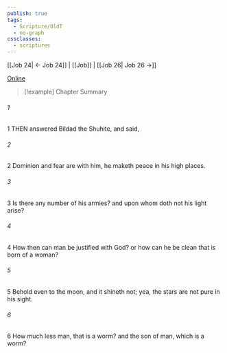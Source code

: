 ```yaml
---
publish: true
tags:
  - Scripture/OldT
  - no-graph
cssclasses:
  - scriptures
---
```

[[Job 24| ← Job 24]] | [[Job]] | [[Job 26| Job 26 →]]

[Online](https://churchofjesuschrist.org/study/scriptures/ot/job/25?lang=eng)

>[!example] Chapter Summary
>
###### 1
1 THEN answered Bildad the Shuhite, and said,
###### 2
2 Dominion and fear are with him, he maketh peace in his high places.
###### 3
3 Is there any number of his armies?  and upon whom doth not his light arise?
###### 4
4 How then can man be justified with God?  or how can he be clean that is born of a woman?
###### 5
5 Behold even to the moon, and it shineth not; yea, the stars are not pure in his sight.
###### 6
6 How much less man, that is a worm?  and the son of man, which is a worm?




